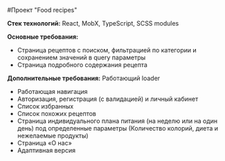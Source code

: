 #Проект "Food recipes"

**Стек технологий:** React, MobX, TypeScript, SCSS modules

**Основные требования:**
- Страница рецептов с поиском, фильтрацией по категории и сохранением значений в
query параметры
- Страница подробного содержания рецепта

**Дополнительные требования:**
Работающий loader
- Работающая навигация
- Авторизация, регистрация (с валидацией) и личный кабинет
- Список избранных
- Список похожих рецептов
- Страница индивидуального плана питания (на неделю или на один день) под определенные параметры (Количество колорий, диета и нежелаемые продукты)
- Страница «О нас»
- Адаптивная версия